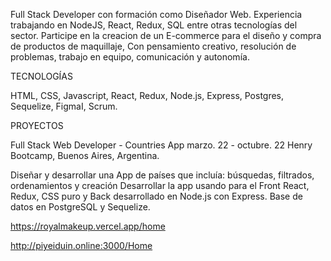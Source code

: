 Full Stack Developer con formación como Diseñador Web. Experiencia trabajando en NodeJS, React,
Redux, SQL entre otras tecnologías del sector. Participe en la creacion de un E-commerce para el diseño y
compra de productos de maquillaje, Con pensamiento creativo, resolución de problemas, trabajo en equipo, comunicación y autonomía.

TECNOLOGÍAS

HTML, CSS, Javascript, React, Redux, Node.js, Express, Postgres, Sequelize, FigmaI, Scrum.

PROYECTOS

Full Stack Web Developer - Countries App					marzo. 22 - octubre. 22
Henry Bootcamp, Buenos Aires, Argentina. 

Diseñar y desarrollar una App de países que incluía: búsquedas, filtrados, ordenamientos y creación
Desarrollar la app usando para el Front React, Redux, CSS puro y Back desarrollado en Node.js con Express. Base de datos en PostgreSQL y Sequelize.


https://royalmakeup.vercel.app/home

http://piyeiduin.online:3000/Home


